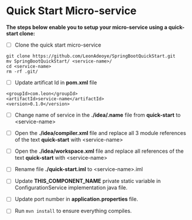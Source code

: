 # Quick Start Micro-service

**The steps below enable you to setup your micro-service using a quick-start clone:**

- [ ] Clone the quick start micro-service
```
git clone https://github.com/LeonAdeoye/SpringBootQuickStart.git
mv SpringBootQuickStart/ <service-name>/
cd <service-name>
rm -rf .git/
```

- [ ] Update artificat Id in **pom.xml** file
```
<groupId>com.leon</groupId>
<artifactId>service-name</artifactId>
<version>0.1.0</version>
```

- [ ] Change name of service in the **./idea/.name** file from **quick-start** to \<service-name>

- [ ] Open the **./idea/compiler.xml** file and replace all 3 module references of the text **quick-start** with \<service-name>

- [ ] Open the **./idea/workspace.xml** file and replace all references of the text **quick-start** with \<service-name>

- [ ] Rename file **./quick-start.iml** to \<service-name>.iml

- [ ] Update **THIS_COMPONENT_NAME** private static variable in ConfigurationService implementation java file.

- [ ] Update port number in **application.properties** file.

- [ ] Run `mvn install` to ensure everything compiles.
